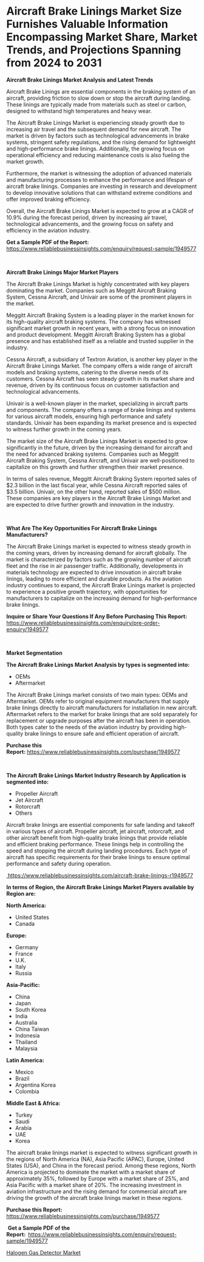 <p><h1>Aircraft Brake Linings Market Size Furnishes Valuable Information Encompassing Market Share, Market Trends, and Projections Spanning from 2024 to 2031</h1></p><p><strong>Aircraft Brake Linings Market Analysis and Latest Trends</strong></p>
<p><p>Aircraft Brake Linings are essential components in the braking system of an aircraft, providing friction to slow down or stop the aircraft during landing. These linings are typically made from materials such as steel or carbon, designed to withstand high temperatures and heavy wear.</p><p>The Aircraft Brake Linings Market is experiencing steady growth due to increasing air travel and the subsequent demand for new aircraft. The market is driven by factors such as technological advancements in brake systems, stringent safety regulations, and the rising demand for lightweight and high-performance brake linings. Additionally, the growing focus on operational efficiency and reducing maintenance costs is also fueling the market growth.</p><p>Furthermore, the market is witnessing the adoption of advanced materials and manufacturing processes to enhance the performance and lifespan of aircraft brake linings. Companies are investing in research and development to develop innovative solutions that can withstand extreme conditions and offer improved braking efficiency.</p><p>Overall, the Aircraft Brake Linings Market is expected to grow at a CAGR of 10.9% during the forecast period, driven by increasing air travel, technological advancements, and the growing focus on safety and efficiency in the aviation industry.</p></p>
<p><strong>Get a Sample PDF of the Report:&nbsp;</strong> <a href="https://www.reliablebusinessinsights.com/enquiry/request-sample/1949577">https://www.reliablebusinessinsights.com/enquiry/request-sample/1949577</a></p>
<p>&nbsp;</p>
<p><strong>Aircraft Brake Linings Major Market Players</strong></p>
<p><p>The Aircraft Brake Linings Market is highly concentrated with key players dominating the market. Companies such as Meggitt Aircraft Braking System, Cessna Aircraft, and Univair are some of the prominent players in the market. </p><p>Meggitt Aircraft Braking System is a leading player in the market known for its high-quality aircraft braking systems. The company has witnessed significant market growth in recent years, with a strong focus on innovation and product development. Meggitt Aircraft Braking System has a global presence and has established itself as a reliable and trusted supplier in the industry.</p><p>Cessna Aircraft, a subsidiary of Textron Aviation, is another key player in the Aircraft Brake Linings Market. The company offers a wide range of aircraft models and braking systems, catering to the diverse needs of its customers. Cessna Aircraft has seen steady growth in its market share and revenue, driven by its continuous focus on customer satisfaction and technological advancements.</p><p>Univair is a well-known player in the market, specializing in aircraft parts and components. The company offers a range of brake linings and systems for various aircraft models, ensuring high performance and safety standards. Univair has been expanding its market presence and is expected to witness further growth in the coming years.</p><p>The market size of the Aircraft Brake Linings Market is expected to grow significantly in the future, driven by the increasing demand for aircraft and the need for advanced braking systems. Companies such as Meggitt Aircraft Braking System, Cessna Aircraft, and Univair are well-positioned to capitalize on this growth and further strengthen their market presence.</p><p>In terms of sales revenue, Meggitt Aircraft Braking System reported sales of $2.3 billion in the last fiscal year, while Cessna Aircraft reported sales of $3.5 billion. Univair, on the other hand, reported sales of $500 million. These companies are key players in the Aircraft Brake Linings Market and are expected to drive further growth and innovation in the industry.</p></p>
<p>&nbsp;</p>
<p><strong>What Are The Key Opportunities For Aircraft Brake Linings Manufacturers?</strong></p>
<p><p>The Aircraft Brake Linings market is expected to witness steady growth in the coming years, driven by increasing demand for aircraft globally. The market is characterized by factors such as the growing number of aircraft fleet and the rise in air passenger traffic. Additionally, developments in materials technology are expected to drive innovation in aircraft brake linings, leading to more efficient and durable products. As the aviation industry continues to expand, the Aircraft Brake Linings market is projected to experience a positive growth trajectory, with opportunities for manufacturers to capitalize on the increasing demand for high-performance brake linings.</p></p>
<p><strong>Inquire or Share Your Questions If Any Before Purchasing This Report:</strong> <a href="https://www.reliablebusinessinsights.com/enquiry/pre-order-enquiry/1949577">https://www.reliablebusinessinsights.com/enquiry/pre-order-enquiry/1949577</a></p>
<p>&nbsp;</p>
<p><strong>Market Segmentation</strong></p>
<p><strong>The Aircraft Brake Linings Market Analysis by types is segmented into:</strong></p>
<p><ul><li>OEMs</li><li>Aftermarket</li></ul></p>
<p><p>The Aircraft Brake Linings market consists of two main types: OEMs and Aftermarket. OEMs refer to original equipment manufacturers that supply brake linings directly to aircraft manufacturers for installation in new aircraft. Aftermarket refers to the market for brake linings that are sold separately for replacement or upgrade purposes after the aircraft has been in operation. Both types cater to the needs of the aviation industry by providing high-quality brake linings to ensure safe and efficient operation of aircraft.</p></p>
<p><strong>Purchase this Report:&nbsp;</strong><a href="https://www.reliablebusinessinsights.com/purchase/1949577">https://www.reliablebusinessinsights.com/purchase/1949577</a></p>
<p>&nbsp;</p>
<p><strong>The Aircraft Brake Linings Market Industry Research by Application is segmented into:</strong></p>
<p><ul><li>Propeller Aircraft</li><li>Jet Aircraft</li><li>Rotorcraft</li><li>Others</li></ul></p>
<p><p>Aircraft brake linings are essential components for safe landing and takeoff in various types of aircraft. Propeller aircraft, jet aircraft, rotorcraft, and other aircraft benefit from high-quality brake linings that provide reliable and efficient braking performance. These linings help in controlling the speed and stopping the aircraft during landing procedures. Each type of aircraft has specific requirements for their brake linings to ensure optimal performance and safety during operation.</p></p>
<p><a href="https://www.reliablebusinessinsights.com/aircraft-brake-linings-r1949577">&nbsp;https://www.reliablebusinessinsights.com/aircraft-brake-linings-r1949577</a></p>
<p><strong>In terms of Region, the Aircraft Brake Linings Market Players available by Region are:</strong></p>
<p>
    <p> <strong> North America: </strong>
        <ul>
            <li>United States</li>
            <li>Canada</li>
        </ul>
        </p> 
    <p> <strong> Europe: </strong>
        <ul>
            <li>Germany</li>
            <li>France</li>
            <li>U.K.</li>
            <li>Italy</li>
            <li>Russia</li>
        </ul>
        </p> 
    <p> <strong> Asia-Pacific: </strong>
        <ul>
            <li>China</li>
            <li>Japan</li>
            <li>South Korea</li>
            <li>India</li>
            <li>Australia</li>
            <li>China Taiwan</li>
            <li>Indonesia</li>
            <li>Thailand</li>
            <li>Malaysia</li>
        </ul>
        </p> 
    <p> <strong> Latin America: </strong>
        <ul>
            <li>Mexico</li>
            <li>Brazil</li>
            <li>Argentina Korea</li>
            <li>Colombia</li>
        </ul>
        </p> 
    <p> <strong> Middle East & Africa: </strong>
        <ul>
            <li>Turkey</li>
            <li>Saudi</li>
            <li>Arabia</li>
            <li>UAE</li>
            <li>Korea</li>
        </ul>
    </p>
    </p>
<p><p>The aircraft brake linings market is expected to witness significant growth in the regions of North America (NA), Asia Pacific (APAC), Europe, United States (USA), and China in the forecast period. Among these regions, North America is projected to dominate the market with a market share of approximately 35%, followed by Europe with a market share of 25%, and Asia Pacific with a market share of 20%. The increasing investment in aviation infrastructure and the rising demand for commercial aircraft are driving the growth of the aircraft brake linings market in these regions.</p></p>
<p><strong>Purchase this Report: </strong><a href="https://www.reliablebusinessinsights.com/purchase/1949577">https://www.reliablebusinessinsights.com/purchase/1949577</a></p>
<p>&nbsp;<strong>Get a Sample PDF of the Report:&nbsp;&nbsp;</strong><a href="https://www.reliablebusinessinsights.com/enquiry/request-sample/1949577">https://www.reliablebusinessinsights.com/enquiry/request-sample/1949577</a></p>
<p><strong></strong></p>
<p><p><a href="https://github.com/cameroneffertz/Market-Research-Report-List-1/blob/main/halogen-gas-detector-market.md">Halogen Gas Detector Market</a></p></p>